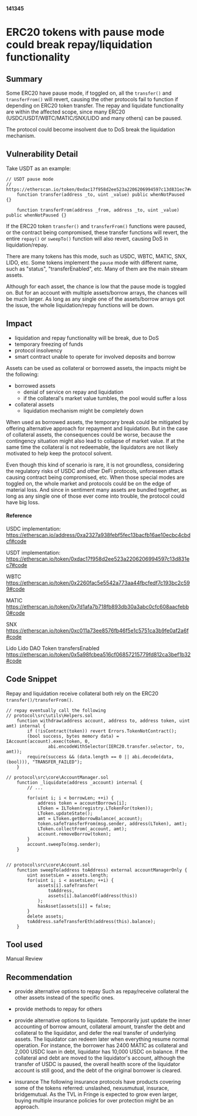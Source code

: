 __141345__
# ERC20 tokens with pause mode could break repay/liquidation functionality

## Summary

Some ERC20 have pause mode, if toggled on, all the `transfer()` and `transferFrom()` will revert, causing the other protocols fail to function if depending on ERC20 token transfer. The repay and liquidate functionality are within the affected scope, since many ERC20 (USDC/USDT/WBTC/MATIC/SNX/LIDO and many others) can be paused.

The protocol could become insolvent due to DoS break the liquidation mechanism. 

## Vulnerability Detail

Take USDT as an example:
```solidity
// USDT pause mode
// https://etherscan.io/token/0xdac17f958d2ee523a2206206994597c13d831ec7#code
    function transfer(address _to, uint _value) public whenNotPaused {}

    function transferFrom(address _from, address _to, uint _value) public whenNotPaused {}
```

If the ERC20 token `transfer()` and `transferFrom()` functions were paused, or the contract being compromised, these transfer functions will revert, the entire `repay()` or `sweepTo()` function will also revert, causing DoS in liquidation/repay.

There are many tokens has this mode, such as USDC, WBTC, MATIC, SNX, LIDO, etc. Some tokens implement the `pause` mode with different name, such as "status", "transferEnabled", etc. Many of them are the main stream assets. 

Although for each asset, the chance is low that the pause mode is toggled on. But for an account with multiple assets/borrow arrays, the chances will be much larger. As long as any single one of the assets/borrow arrays got the issue, the whole liquidation/repay functions will be down.


## Impact

- liquidation and repay functionality will be break, due to DoS
- temporary freezing of funds
- protocol insolvency
- smart contract unable to operate for involved deposits and borrow

Assets can be used as collateral or borrowed assets, the impacts might be the following:

- borrowed assets
    - denial of service on repay and liquidation
    - if the collateral's market value tumbles, the pool would suffer a loss
- collateral assets
    - liquidation mechanism might be completely down

When used as borrowed assets, the temporary break could be mitigated by offering alternative approach for repayment and liquidation. But in the case of collateral assets, the consequences could be worse, because the contingency situation might also lead to collapse of market value. If at the same time the collateral is not redeemable, the liquidators are not likely motivated to help keep the protocol solvent.

Even though this kind of scenario is rare, it is not groundless, considering the regulatory risks of USDC and other DeFi protocols, unforeseen attack causing contract being compromised, etc. When those special modes are toggled on, the whole market and protocols could be on the edge of material loss. And since in sentiment many assets are bundled together, as long as any single one of those ever come into trouble, the protocol could have big loss.


#### Reference

USDC implementation:
https://etherscan.io/address/0xa2327a938febf5fec13bacfb16ae10ecbc4cbdcf#code

USDT implementation:
https://etherscan.io/token/0xdac17f958d2ee523a2206206994597c13d831ec7#code

WBTC
https://etherscan.io/token/0x2260fac5e5542a773aa44fbcfedf7c193bc2c599#code

MATIC
https://etherscan.io/token/0x7d1afa7b718fb893db30a3abc0cfc608aacfebb0#code

SNX
https://etherscan.io/token/0xc011a73ee8576fb46f5e1c5751ca3b9fe0af2a6f#code

Lido
Lido DAO Token
transfersEnabled
https://etherscan.io/token/0x5a98fcbea516cf06857215779fd812ca3bef1b32#code


## Code Snippet

Repay and liquidation receive collateral both rely on the ERC20 `transfer()/transferFrom()`.
```solidity
// repay eventually call the following
// protocol\src\utils\Helpers.sol
    function withdraw(address account, address to, address token, uint amt) internal {
        if (!isContract(token)) revert Errors.TokenNotContract();
        (bool success, bytes memory data) = IAccount(account).exec(token, 0,
                abi.encodeWithSelector(IERC20.transfer.selector, to, amt));
        require(success && (data.length == 0 || abi.decode(data, (bool))), "TRANSFER_FAILED");
    }

// protocol\src\core\AccountManager.sol
    function _liquidate(address _account) internal {
        // ...

        for(uint i; i < borrowLen; ++i) {
            address token = accountBorrows[i];
            LToken = ILToken(registry.LTokenFor(token));
            LToken.updateState();
            amt = LToken.getBorrowBalance(_account);
            token.safeTransferFrom(msg.sender, address(LToken), amt);
            LToken.collectFrom(_account, amt);
            account.removeBorrow(token);
        }
        account.sweepTo(msg.sender);
    }


// protocol\src\core\Account.sol
    function sweepTo(address toAddress) external accountManagerOnly {
        uint assetsLen = assets.length;
        for(uint i; i < assetsLen; ++i) {
            assets[i].safeTransfer(
                toAddress,
                assets[i].balanceOf(address(this))
            );
            hasAsset[assets[i]] = false;
        }
        delete assets;
        toAddress.safeTransferEth(address(this).balance);
    }
```



## Tool used

Manual Review

## Recommendation

- provide alternative options to repay
Such as repay/receive collateral the other assets instead of the specific ones.

- provide methods to repay for others

- provide alternative options to liquidate.
Temporarily just update the inner accounting of borrow amount, collateral amount, transfer the debt and collateral to the liquidator, and defer the real transfer of underlying assets. The liquidator can redeem later when everything resume normal operation. For instance, the borrower has 2400 MATIC as collateral and 2,000 USDC loan in debt, liquidator has 10,000 USDC on balance. If the collateral and debt are moved to the liquidator's account, although the transfer of USDC is paused, the overall health score of the liquidator account is still good, and the debt of the original borrower is cleared.

- insurance
The following insurance protocols have products covering some of the tokens referred: unslashed, nexusmutual, insurace, bridgemutual. As the TVL in Fringe is expected to grow even larger, buying multiple insurance policies for over protection might be an approach.
